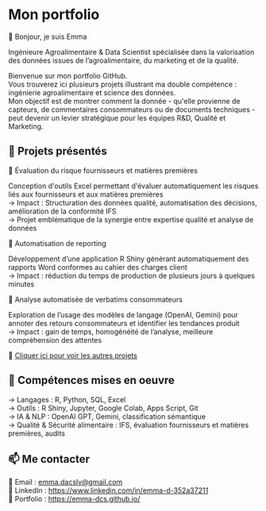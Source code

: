 # Mon portfolio
👋 Bonjour, je suis Emma

Ingénieure Agroalimentaire & Data Scientist spécialisée dans la valorisation des données issues de l’agroalimentaire, du marketing et de la qualité.  

Bienvenue sur mon portfolio GitHub.  
Vous trouverez ici plusieurs projets illustrant ma double compétence : ingénierie agroalimentaire et science des données.  
Mon objectif est de montrer comment la donnée - qu'elle provienne de capteurs, de commentaires consommateurs ou de documents techniques - peut devenir un levier stratégique pour les équipes R&D, Qualité et Marketing.  

## 🚀 Projets présentés 
🔹 Évaluation du risque fournisseurs et matières premières  

Conception d'outils Excel permettant d'évaluer automatiquement les risques liés aux fournisseurs et aux matières premières  
→ Impact : Structuration des données qualité, automatisation des décisions, amélioration de la conformité IFS  
→ Projet emblématique de la synergie entre expertise qualité et analyse de données  

🔹 Automatisation de reporting  

Développement d’une application R Shiny générant automatiquement des rapports Word conformes au cahier des charges client  
→ Impact : réduction du temps de production de plusieurs jours à quelques minutes  

🔹 Analyse automatisée de verbatims consommateurs  

Exploration de l’usage des modèles de langage (OpenAI, Gemini) pour annoter des retours consommateurs et identifier les tendances produit  
→ Impact : gain de temps, homogénéité de l’analyse, meilleure compréhension des attentes  

🔹 [Cliquer ici pour voir les autres projets](https://emma-dcs.github.io/projets)  

## 🧠 Compétences mises en oeuvre
→ Langages : R, Python, SQL, Excel  
→ Outils : R Shiny, Jupyter, Google Colab, Apps Script, Git  
→ IA & NLP : OpenAI GPT, Gemini, classification sémantique  
→ Qualité & Sécurité alimentaire : IFS, évaluation fournisseurs et matières premières, audits

## 📫 Me contacter

📩 Email : emma.dacslv@gmail.com  
💼 LinkedIn : https://www.linkedin.com/in/emma-d-352a37211  
🔗 Portfolio : https://emma-dcs.github.io/ 
